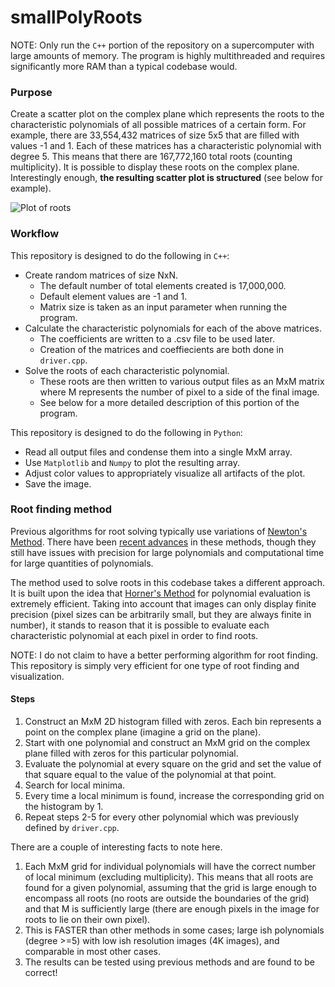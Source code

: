 # smallPolyRoots
NOTE: Only run the `C++` portion of the repository on a supercomputer with large amounts of memory. The program is highly multithreaded and requires significantly more RAM than a typical codebase would.

### Purpose
Create a scatter plot on the complex plane which represents the roots to the characteristic polynomials of all possible matrices of a certain form.
For example, there are 33,554,432 matrices of size 5x5 that are filled with values -1 and 1. Each of these matrices has a characteristic polynomial with degree 5.
This means that there are 167,772,160 total roots (counting multiplicity). It is possible to display these roots on the complex plane. Interestingly enough,
**the resulting scatter plot is structured** (see below for example). 

![Plot of roots](https://github.com/t-rabe/smallPolyRoots/blob/main/images/plot4.png?raw=true)

### Workflow
This repository is designed to do the following in `C++`:
* Create random matrices of size NxN.
  * The default number of total elements created is 17,000,000.
  * Default element values are -1 and 1.
  * Matrix size is taken as an input parameter when running the program.
* Calculate the characteristic polynomials for each of the above matrices.
  * The coefficients are written to a .csv file to be used later.
  * Creation of the matrices and coeffiecients are both done in `driver.cpp`.
* Solve the roots of each characteristic polynomial.
  * These roots are then written to various output files as an MxM matrix where M represents the number of pixel to a side of the final image.
  * See below for a more detailed description of this portion of the program.

This repository is designed to do the following in `Python`:
* Read all output files and condense them into a single MxM array.
* Use `Matplotlib` and `Numpy` to plot the resulting array.
* Adjust color values to appropriately visualize all artifacts of the plot.
* Save the image.

### Root finding method
Previous algorithms for root solving typically use variations of [Newton's Method](https://web.ma.utexas.edu/users/m408n/CurrentWeb/LM4-8-2.php#:~:text=Newton's%20method%20is%20a%20technique,). There have been [recent advances](https://doi.org/10.1016/j.camwa.2010.12.070) in these methods, though they still have issues with precision for large polynomials and computational time for large quantities of polynomials.

The method used to solve roots in this codebase takes a different approach. It is built upon the idea that [Horner's Method](https://www3.nd.edu/~zxu2/acms40390F13/Lec-2.6.pdf) for polynomial evaluation is extremely efficient. Taking into account that images can only display finite precision (pixel sizes can be arbitrarily small, but they are always finite in number), it stands to reason that it is possible to evaluate each characteristic polynomial at each pixel in order to find roots. 

NOTE: I do not claim to have a better performing algorithm for root finding. This repository is simply very efficient for one type of root finding and visualization.

#### Steps
1. Construct an MxM 2D histogram filled with zeros. Each bin represents a point on the complex plane (imagine a grid on the plane).
2. Start with one polynomial and construct an MxM grid on the complex plane filled with zeros for this particular polynomial.
3. Evaluate the polynomial at every square on the grid and set the value of that square equal to the value of the polynomial at that point.
4. Search for local minima.
5. Every time a local minimum is found, increase the corresponding grid on the histogram by 1.
6. Repeat steps 2-5 for every other polynomial which was previously defined by `driver.cpp`.

There are a couple of interesting facts to note here.
1. Each MxM grid for individual polynomials will have the correct number of local minimum (excluding multiplicity). This means that all roots are found for a given polynomial, assuming that the grid is large enough to encompass all roots (no roots are outside the boundaries of the grid) and that M is sufficiently large (there are enough pixels in the image for roots to lie on their own pixel).
2. This is FASTER than other methods in some cases; large ish polynomials (degree >=5) with low ish resolution images (4K images), and comparable in most other cases.
3. The results can be tested using previous methods and are found to be correct!
